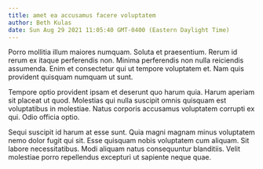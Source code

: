 ```yaml
---
title: amet ea accusamus facere voluptatem
author: Beth Kulas
date: Sun Aug 29 2021 11:05:40 GMT-0400 (Eastern Daylight Time)
---
```

Porro mollitia illum maiores numquam. Soluta et praesentium. Rerum id rerum ex itaque perferendis non. Minima perferendis non nulla reiciendis assumenda. Enim et consectetur qui ut tempore voluptatem et. Nam quis provident quisquam numquam ut sunt.

 Tempore optio provident ipsam et deserunt quo harum quia. Harum aperiam sit placeat ut quod. Molestias qui nulla suscipit omnis quisquam est voluptatibus in molestiae. Natus corporis accusamus voluptatem corrupti ex qui. Odio officia optio.

 Sequi suscipit id harum at esse sunt. Quia magni magnam minus voluptatem nemo dolor fugit qui sit. Esse quisquam nobis voluptatem cum aliquam. Sit labore necessitatibus. Modi aliquam natus consequuntur blanditiis. Velit molestiae porro repellendus excepturi ut sapiente neque quae.
